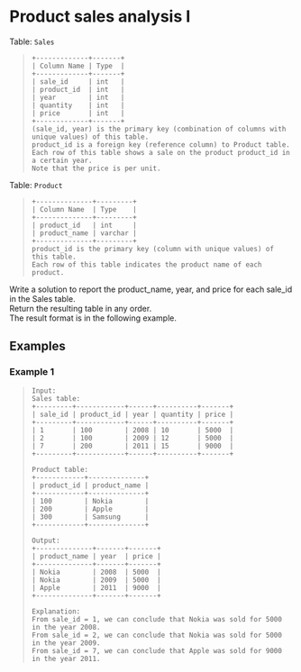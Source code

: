 # Product sales analysis I

Table: `Sales`
> ```
> +-------------+-------+
> | Column Name | Type  |
> +-------------+-------+
> | sale_id     | int   |
> | product_id  | int   |
> | year        | int   |
> | quantity    | int   |
> | price       | int   |
> +-------------+-------+
> (sale_id, year) is the primary key (combination of columns with unique values) of this table.
> product_id is a foreign key (reference column) to Product table.
> Each row of this table shows a sale on the product product_id in a certain year.
> Note that the price is per unit.
> ```

Table: `Product`
> ```
> +--------------+---------+
> | Column Name  | Type    |
> +--------------+---------+
> | product_id   | int     |
> | product_name | varchar |
> +--------------+---------+
> product_id is the primary key (column with unique values) of this table.
> Each row of this table indicates the product name of each product.
> ```

Write a solution to report the product_name, year, and price for each sale_id in the Sales table.  
Return the resulting table in any order.  
The result format is in the following example.

## Examples
### Example 1
> ```
> Input: 
> Sales table:
> +---------+------------+------+----------+-------+
> | sale_id | product_id | year | quantity | price |
> +---------+------------+------+----------+-------+ 
> | 1       | 100        | 2008 | 10       | 5000  |
> | 2       | 100        | 2009 | 12       | 5000  |
> | 7       | 200        | 2011 | 15       | 9000  |
> +---------+------------+------+----------+-------+
> 
> Product table:
> +------------+--------------+
> | product_id | product_name |
> +------------+--------------+
> | 100        | Nokia        |
> | 200        | Apple        |
> | 300        | Samsung      |
> +------------+--------------+
> 
> Output: 
> +--------------+-------+-------+
> | product_name | year  | price |
> +--------------+-------+-------+
> | Nokia        | 2008  | 5000  |
> | Nokia        | 2009  | 5000  |
> | Apple        | 2011  | 9000  |
> +--------------+-------+-------+
> 
> Explanation: 
> From sale_id = 1, we can conclude that Nokia was sold for 5000 in the year 2008.
> From sale_id = 2, we can conclude that Nokia was sold for 5000 in the year 2009.
> From sale_id = 7, we can conclude that Apple was sold for 9000 in the year 2011.
> ```